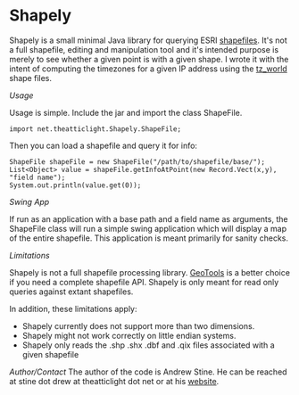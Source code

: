 Shapely
=======

Shapely is a small minimal Java library for querying ESRI [shapefiles](http://www.esri.com/library/whitepapers/pdfs/shapefile.pdf).
It's not a full shapefile, editing and manipulation tool and it's intended purpose is merely to see whether a given
point is with a given shape. I wrote it with the intent of computing the timezones for a given IP address using the 
[tz_world](http://efele.net/maps/tz/world/) shape files.

*Usage*

Usage is simple. Include the jar and import the class ShapeFile.

    import net.theatticlight.Shapely.ShapeFile;

Then you can load a shapefile and query it for info:

	ShapeFile shapeFile = new ShapeFile("/path/to/shapefile/base/"); 
	List<Object> value = shapeFile.getInfoAtPoint(new Record.Vect(x,y), "field name");
	System.out.println(value.get(0));
	
*Swing App*

If run as an application with a base path and a field name as arguments, the ShapeFile class will run a simple
swing application which will display a map of the entire shapefile. This application is meant primarily for sanity
checks.

*Limitations*

Shapely is not a full shapefile processing library. [GeoTools](http://www.geotools.org) is a better choice if you need a complete
shapefile API. Shapely is only meant for read only queries against extant shapefiles. 

In addition, these limitations apply:
* Shapely currently does not support more than two dimensions.
* Shapely might not work correctly on little endian systems.
* Shapely only reads the .shp .shx .dbf and .qix files associated with a given shapefile

*Author/Contact*
The author of the code is Andrew Stine. 
He can be reached at stine dot drew at theatticlight dot net or at his [website](http://www.theatticlight.net). 
	
